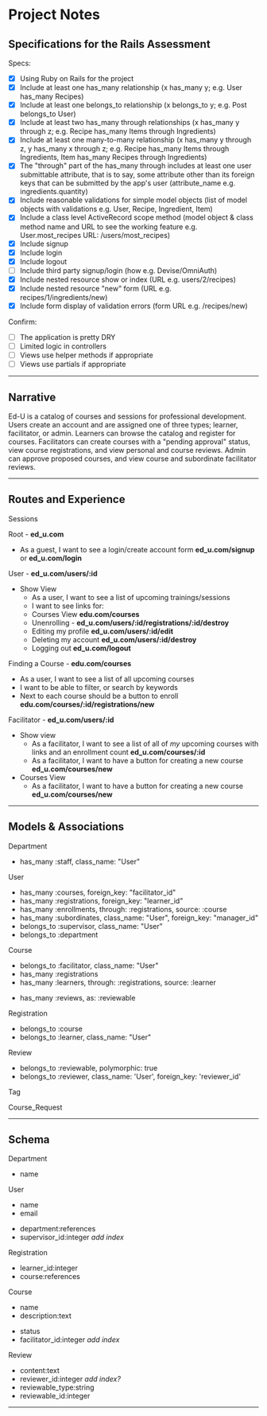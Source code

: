 # Project Notes
## Specifications for the Rails Assessment

Specs:
- [x] Using Ruby on Rails for the project
- [x] Include at least one has_many relationship (x has_many y; e.g. User has_many Recipes) 
- [x] Include at least one belongs_to relationship (x belongs_to y; e.g. Post belongs_to User)
- [x] Include at least two has_many through relationships (x has_many y through z; e.g. Recipe has_many Items through Ingredients)
- [x] Include at least one many-to-many relationship (x has_many y through z, y has_many x through z; e.g. Recipe has_many Items through Ingredients, Item has_many Recipes through Ingredients)
- [x] The "through" part of the has_many through includes at least one user submittable attribute, that is to say, some attribute other than its foreign keys that can be submitted by the app's user (attribute_name e.g. ingredients.quantity)
- [x] Include reasonable validations for simple model objects (list of model objects with validations e.g. User, Recipe, Ingredient, Item)
- [x] Include a class level ActiveRecord scope method (model object & class method name and URL to see the working feature e.g. User.most_recipes URL: /users/most_recipes)
- [x] Include signup
- [x] Include login
- [x] Include logout
- [ ] Include third party signup/login (how e.g. Devise/OmniAuth)
- [x] Include nested resource show or index (URL e.g. users/2/recipes)
- [x] Include nested resource "new" form (URL e.g. recipes/1/ingredients/new)
- [x] Include form display of validation errors (form URL e.g. /recipes/new)

Confirm:
- [ ] The application is pretty DRY
- [ ] Limited logic in controllers
- [ ] Views use helper methods if appropriate
- [ ] Views use partials if appropriate
---
## Narrative

Ed-U is a catalog of courses and sessions for professional development.  Users create an account and are assigned one of three types; learner, facilitator, or admin.  Learners can browse the catalog and register for courses.  Facilitators can create courses with a "pending approval" status, view course registrations, and view personal and course reviews.  Admin can approve proposed courses, and view course and subordinate facilitator reviews.

---
## Routes and Experience

Sessions

Root - **ed_u.com**
- As a guest, I want to see a login/create account form **ed_u.com/signup** or **ed_u.com/login**

User - **ed_u.com/users/:id**
- Show View
  - As a user, I want to see a list of upcoming trainings/sessions
  - I want to see links for:
  - Courses View **edu.com/courses**
  - Unenrolling - **ed_u.com/users/:id/registrations/:id/destroy**
  - Editing my profile **ed_u.com/users/:id/edit**
  - Deleting my account **ed_u.com/users/:id/destroy**
  - Logging out **ed_u.com/logout**

Finding a Course - **edu.com/courses**
- As a user, I want to see a list of all upcoming courses
- I want to be able to filter, or search by keywords
- Next to each course should be a button to enroll **edu.com/courses/:id/registrations/new**

Facilitator - **ed_u.com/users/:id**
- Show view
  - As a facilitator, I want to see a list of all of *my* upcoming courses with links and an enrollment count **ed_u.com/courses/:id**
  - As a facilitator, I want to have a button for creating a new course **ed_u.com/courses/new**
- Courses View
  - As a facilitator, I want to have a button for creating a new course **ed_u.com/courses/new**
---

## Models & Associations

Department
  - has_many :staff, class_name: "User"

User
  - has_many :courses, foreign_key: "facilitator_id"
  - has_many :registrations, foreign_key: "learner_id"
  - has_many :enrollments, through: :registrations, source: :course
  - has_many :subordinates, class_name: "User", foreign_key: "manager_id"
  - belongs_to :supervisor, class_name: "User"
  - belongs_to :department

Course
  - belongs_to :facilitator, class_name: "User"
  - has_many :registrations
  - has_many :learners, through: :registrations, source: :learner
  <!-- - has_many :sessions -->
  - has_many :reviews, as: :reviewable

Registration
  - belongs_to :course
  - belongs_to :learner, class_name: "User"

<!-- Session
  - belongs_to :course -->

Review
  - belongs_to :reviewable, polymorphic: true
  - belongs_to :reviewer, class_name: 'User', foreign_key: 'reviewer_id'

Tag

Course_Request

---
## Schema

Department
  - name

User
  - name
  - email
  <!-- - password:digest -->
  - department:references
  - supervisor_id:integer *add index*
  
Registration
  - learner_id:integer
  - course:references
  
Course
  - name
  - description:text
  <!-- - clock_hours:decimal{4-2} -->
  <!-- - delivery_method -->
  <!-- - intended_audience -->
  <!-- - category:references -->
  <!-- - location:references -->
  - status
  - facilitator_id:integer *add index*

<!-- Session
  - part:integer
  - course:references
  - start_time:datetime
  - end_time:date_time -->

<!-- Category
  - name -->

Review
 - content:text
 - reviewer_id:integer *add index?*
 - reviewable_type:string
 - reviewable_id:integer

<!-- Tag
  - name
  - taggable_id:integer
  - taggable_type:string -->

---